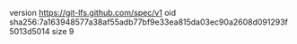 version https://git-lfs.github.com/spec/v1
oid sha256:7a163948577a38af55adb77bf9e33ea815da03ec90a2608d091293f5013d5014
size 9
